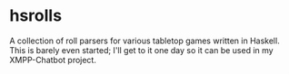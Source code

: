 # hsrolls
A collection of roll parsers for various tabletop games written in Haskell. This is barely even started; I'll get to it one day so it can be used in my XMPP-Chatbot project.
